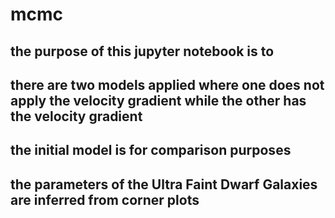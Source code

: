 # mcmc

## the purpose of this jupyter notebook is to 
## there are two models applied where one does not apply the velocity gradient while the other has the velocity gradient
## the initial model is for comparison purposes
## the parameters of the Ultra Faint Dwarf Galaxies are inferred from corner plots 
